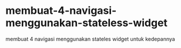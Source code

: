 # membuat-4-navigasi-menggunakan-stateless-widget
membuat 4 navigasi menggunakan stateles widget untuk kedepannya
